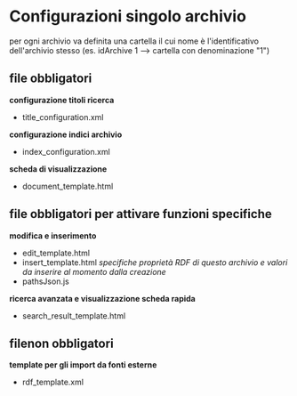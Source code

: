 Configurazioni singolo archivio
=======================
per ogni archivio va definita una cartella il cui nome è l'identificativo dell'archivio stesso (es. idArchive 1 --> cartella con denominazione "1")  

file obbligatori
----------------

**configurazione titoli ricerca**
* title_configuration.xml

**configurazione indici archivio**
* index_configuration.xml

**scheda di visualizzazione**
* document_template.html

file obbligatori per attivare funzioni specifiche
-------------------------------------------------

**modifica e inserimento**
* edit_template.html
* insert_template.html
*specifiche proprietà RDF di questo archivio e valori da inserire al momento dalla creazione*
* pathsJson.js

**ricerca avanzata e visualizzazione scheda rapida**
* search_result_template.html

filenon obbligatori
-------------------
**template per gli import da fonti esterne** 
* rdf_template.xml



